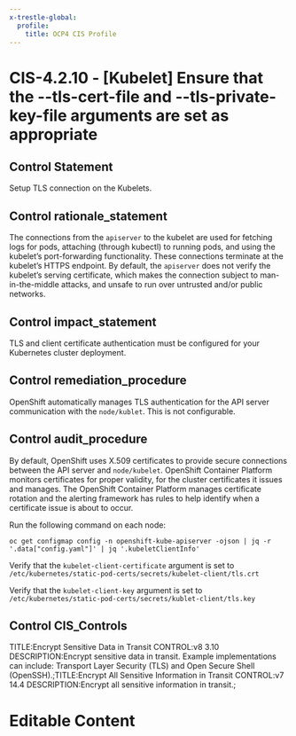 ```yaml
---
x-trestle-global:
  profile:
    title: OCP4 CIS Profile
---
```


# CIS-4.2.10 - \[Kubelet\] Ensure that the --tls-cert-file and --tls-private-key-file arguments are set as appropriate

## Control Statement

Setup TLS connection on the Kubelets.

## Control rationale_statement

The connections from the `apiserver` to the kubelet are used for fetching logs for pods, attaching (through kubectl) to running pods, and using the kubelet’s port-forwarding functionality. These connections terminate at the kubelet’s HTTPS endpoint. By default, the `apiserver` does not verify the kubelet’s serving certificate, which makes the connection subject to man-in-the-middle attacks, and unsafe to run over untrusted and/or public networks.

## Control impact_statement

TLS and client certificate authentication must be configured for your Kubernetes cluster deployment.

## Control remediation_procedure

OpenShift automatically manages TLS authentication for the API server communication with the `node/kublet`. This is not configurable.

## Control audit_procedure

By default, OpenShift uses X.509 certificates to provide secure connections between the API server and `node/kubelet`. OpenShift Container Platform monitors certificates for proper validity, for the cluster certificates it issues and manages. The OpenShift Container Platform manages certificate rotation and the alerting framework has rules to help identify when a certificate issue is about to occur. 

Run the following command on each node:

```
oc get configmap config -n openshift-kube-apiserver -ojson | jq -r '.data["config.yaml"]' | jq '.kubeletClientInfo' 
```

Verify that the `kubelet-client-certificate` argument is set to `/etc/kubernetes/static-pod-certs/secrets/kubelet-client/tls.crt`

Verify that the `kubelet-client-key` argument is set to `/etc/kubernetes/static-pod-certs/secrets/kublet-client/tls.key`

## Control CIS_Controls

TITLE:Encrypt Sensitive Data in Transit CONTROL:v8 3.10 DESCRIPTION:Encrypt sensitive data in transit. Example implementations can include: Transport Layer Security (TLS) and Open Secure Shell (OpenSSH).;TITLE:Encrypt All Sensitive Information in Transit CONTROL:v7 14.4 DESCRIPTION:Encrypt all sensitive information in transit.;

# Editable Content

<!-- Make additions and edits below -->
<!-- The above represents the contents of the control as received by the profile, prior to additions. -->
<!-- If the profile makes additions to the control, they will appear below. -->
<!-- The above markdown may not be edited but you may edit the content below, and/or introduce new additions to be made by the profile. -->
<!-- If there is a yaml header at the top, parameter values may be edited. Use --set-parameters to incorporate the changes during assembly. -->
<!-- The content here will then replace what is in the profile for this control, after running profile-assemble. -->
<!-- The current profile has no added parts for this control, but you may add new ones here. -->
<!-- Each addition must have a heading either of the form ## Control my_addition_name -->
<!-- or ## Part a. (where the a. refers to one of the control statement labels.) -->
<!-- "## Control" parts are new parts added after the statement part. -->
<!-- "## Part" parts are new parts added into the top-level statement part with that label. -->
<!-- Subparts may be added with nested hash levels of the form ### My Subpart Name -->
<!-- underneath the parent ## Control or ## Part being added -->
<!-- See https://ibm.github.io/compliance-trestle/tutorials/ssp_profile_catalog_authoring/ssp_profile_catalog_authoring for guidance. -->
